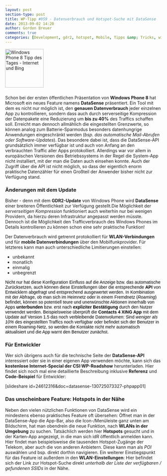 ```yaml
---
layout: post
section-type: post
title: WP-Tipp #059 - Datenverbrauch und Hotspot-Suche mit DataSense
date: 2013-09-02 14:20
author: Gordon Breuer
comments: true
categories: [Development, gdr2, hotspot, Mobile, Tipps &amp; Tricks, winphone, wlan]
---
```

<img class="alignleft size-full wp-image-4250" style="margin-right: 10px; margin-bottom: 10px;" alt="Windows Phone 8 Tipp des Tages - Internet und Bing" src="http://anheledirwp.blob.core.windows.net/wordpress/2013/09/WP-TdT-Internet-Bing-8.png" width="124" height="124" />

Schon bei der ersten öffentlichen Präsentation von <strong>Windows Phone 8</strong> hat Microsoft ein neues Feature namens <strong>DataSense</strong> präsentiert. Ein Tool mit dem es nicht nur möglich ist, den <strong>genauen Datenverbrauch</strong> jeder einzelnen App zu kontrollieren, sondern dass auch durch serverseitige Kompression der Datenpakete eine Reduzierung um <strong>bis zu 40%</strong> des Traffics schaffen soll. Erreicht man dennoch allmählich die eingestellten Grenzwerte, so können analog zum Batterie-Sparmodus besonders datenhungrige Anwendungen eingeschränkt werden (<em>bsp. das automatische Mail-Abrufen oder Software-Updates</em>). Das besondere dabei ist, dass die DataSense-API grundsätzlich immer verfügbar ist und auch von Anfang an den verbrauchten Traffic aller Apps protokolliert. Allerdings war vor allem in europäischen Versionen des Betriebssystems in der Regel die System-App nicht installiert, mit der man die Daten auch einsehen konnte. Auch der Zugriff über die API ist nicht möglich, so dass der eigentlich enorm praktische Datenzähler für einen Großteil der Anwender bisher nicht zur Verfügung stand.
<h3>Änderungen mit dem Update</h3>
Bisher - denn mit dem <strong>GDR2-Update</strong> von Windows Phone wird <strong>DataSense</strong> einer breiteren Öffentlichkeit zur Verfügung gestellt.Die Möglichkeit der <em>serverseitigen Kompression</em> funktioniert auch weiterhin nur bei wenigen Providern, da hierzu deren Infrastruktur angepasst werden müsste. Dennoch ist die Möglichkeit den Trafficverbrauch des Windows Phones im Details kontrollieren zu können schon eine sehr praktische Funktion!

Der Datenverbrauch wird getrennt protokolliert für <strong>WLAN-Verbindungen</strong> und für <strong>mobile Datenverbindungen</strong> über den Mobilfunkprovider. Für letzteres kann man auch unterschiedliche Limitierungen einstellen:
<ul>
	<li>unbekannt</li>
	<li>monatlich</li>
	<li>einmalig</li>
	<li>unbegrenzt</li>
</ul>
<span style="color: #000000; font-family: sans-serif;">Nicht nur hat diese Konfiguration Einfluss auf die Anzeige bzw. das automatische Zurücksetzen, auch können diese Einstellungen über die entsprechende <strong>API</strong> von Entwicklern abgefragt und entsprechend ausgewertet werden. In Kombination mit der Abfrage, ob man sich im Heimnetz oder in einem Fremdnetz (<em>Roaming</em>) befindet, können so potentiell teure und unerwünschte Aktionen innerhalb von Apps <strong>unterbunden</strong> bzw. erst nach <strong>expliziter Bestätigung</strong> durch den Nutzer verwendet werden. Beispielsweise überprüft die <strong>Contacts 4 XING App</strong> mit dem Update auf Version 1.5 das noch verbleibende Datenvolumen: Sind <em>weniger als 10%</em> des eingestellten Traffics noch verfügbar oder befindet sich der Benutzer in einem Roaming-Netz, so werden die Kontakte nicht mehr automatisch aktualisiert und die App warnt den Benutzer zunächst.</span>
<h3>Für Entwickler</h3>
Wer sich übrigens auch für die technische Seite der <strong>DataSense-API</strong> interessiert oder sie in einer eigenen App verwenden möchte, kann sich das <strong>kostenlose Internet-Special der CSI:WP-Roadshow</strong> herunterladen. Hier findet sich noch mal eine detaillierte Beschreibung inklusive <strong>Referenz</strong> und <strong>Code-Beispiel</strong> für Entwickler:

[slideshare id=24612316&amp;doc=datasense-130725073327-phpapp01]
<h3>Das unscheinbare Feature: Hotspots in der Nähe</h3>
Neben den vielen nützlichen Funktionen von DataSense wird ein mindestens ebenso praktisches Feature oft übersehen: Öffnet man in der DataSense-App die App-Bar, also die Icon-/Menüleiste ganz unten am Bildschirm, hat man obendrein die neue Funktion, nach <strong>WLANs in der Umgebung</strong> zu suchen. Tatsächlich werden hier <strong>Hotspots</strong> gesucht und in der Karten-App angezeigt, in die man sich idR öffentlich anmelden kann. Hier findet man beispielsweise die tausenden Hotspot-Zugänge der Telekom, aber auch die von anderen Anbietern. Diese kann man als <em>POI</em> auswählen und bsp. direkt dorthin navigieren. Ein weiterer Einstiegspunkt für das Feature ist außerdem in den<strong> WLAN-Einstellungen</strong>: Hier befindet sich der Link zur Hotspot-Suche direkt <em>unterhalb der Liste der verfügbaren / gefundenen SSIDs</em> in der Nähe.
